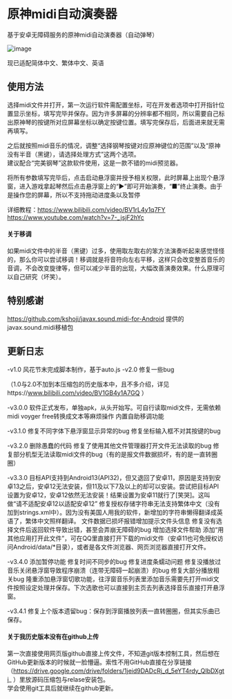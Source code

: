 # 原神midi自动演奏器
基于安卓无障碍服务的原神midi自动演奏器（自动弹琴）  

![image](https://github.com/weixiansen574/Genshin-Lyre-midi-player/blob/main/screenshot.jpg)

现已适配简体中文、繁体中文、英语
## 使用方法
选择midi文件并打开，第一次运行软件需配置坐标，可在开发者选项中打开指针位置显示坐标，填写完毕并保存。因为许多屏幕的分辨率都不相同，所以需要自己标出原神琴的按键所对应屏幕坐标以确定按键位置。填写完保存后，后面进来就无需再填写。 

之后就按照midi音乐的情况，调整“选择钢琴按键对应原神键位的范围”以及“原神没有半音（黑键），请选择处理方式”这两个选项。  
建议配合“完美钢琴”这款软件使用，这是一款不错的midi预览器。  

将所有参数填写完毕后，点击启动悬浮窗并授予相关权限，此时屏幕上出现个悬浮窗，进入游戏拿起琴然后点击悬浮窗上的“▶”即可开始演奏，“■”终止演奏。由于是操作您的屏幕，所以不支持拖动进度条以及暂停

详细教程：https://www.bilibili.com/video/BV1rL4y1q7FY  
https://www.youtube.com/watch?v=7-_jsjF2hYc
#### 关于移调
如果midi文件中的半音（黑键）过多，使用取左取右的笨方法演奏听起来感觉怪怪的，那么你可以尝试移调！移调就是将音符向左右平移，这样只会改变整首音乐的音调，不会改变旋律等，但可以减少半音的出现，大幅改善演奏效果。什么原理可以自己研究（坏笑）。

## 特别感谢
https://github.com/kshoji/javax.sound.midi-for-Android 提供的javax.sound.midi移植包

## 更新日志
-v1.0
风花节末完成脚本制作，基于auto.js
-v2.0
修复一些bug

（1.0与2.0不加到本压缩包的历史版本中，且不多介绍，详见https://www.bilibili.com/video/BV1GB4y1A7GQ ）

-v3.0.0
软件正式发布，单独apk，从头开始写。可自行读取midi文件，无需依赖midi voyger free转换成文本等麻烦操作
内置自助移调功能

-v3.1.0
修复不同字体下悬浮窗显示异常的bug
修复坐标输入框不对其按键的bug

-v3.2.0
删除愚蠢的代码
修复了使用其他文件管理器打开文件无法读取的bug
修复部分机型无法读取midi文件的bug（有的是报文件数据损坏，有的是一直转圈圈）

-v3.3.0
目标API支持到Android13(API32)，但又退回了安卓11，原因是支持到安卓13之后，安卓12无法安装，但11及以下7及以上的却可以安装。尝试把目标API设置为安卓12，安卓12依然无法安装！结果设置为安卓11就行了[笑哭]。这叫做“请不适配安卓12以适配安卓12”
修复授权存储字符串无法支持繁体中文（没有加到strings.xml中）。因为没有美国人用我的软件，新增加的字符串懒得翻译成英语了，繁体中文照样翻译。
文件数据已损坏报错增加提示文件头信息
修复没有选择文件后返回软件导致出错，甚至会弄崩无障碍的bug
增加选择文件帮助
添加“用其他应用打开此文件”，可在QQ里直接打开下载的midi文件（安卓11也可免授权访问Android/data/*目录），或者是各文件浏览器、网页浏览器直接打开文件。

-v3.4.0
添加暂停功能
修复时间不同步的bug
修复进度条蠕动问题
修复没播放过音乐关闭悬浮窗导致程序崩溃（连带无障碍一起崩溃）的bug
修复大部分播放相关bug
隆重添加悬浮窗切歌功能，往浮窗音乐列表里添加音乐需要先打开midi文件按照设定处理并保存。下次选歌也可以直接到主页去列表选择音乐直接打开悬浮窗。

-v3.4.1
修复上个版本遗留bug：保存到浮窗播放列表一直转圈圈，但其实乐曲已保存。

#### 关于我历史版本没有在github上传
第一次直接使用网页版github直接上传文件，不知道git版本控制工具，然后想在GitHub更新版本的时候就一脸懵逼。索性不用GitHub直接在分享链接（https://drive.google.com/drive/folders/1jeid9DADcRj_d_5eYT4rdy_QIbDXgti_ ）里放源码压缩包与relase安装包。  
学会使用git工具后就继续在github更新。